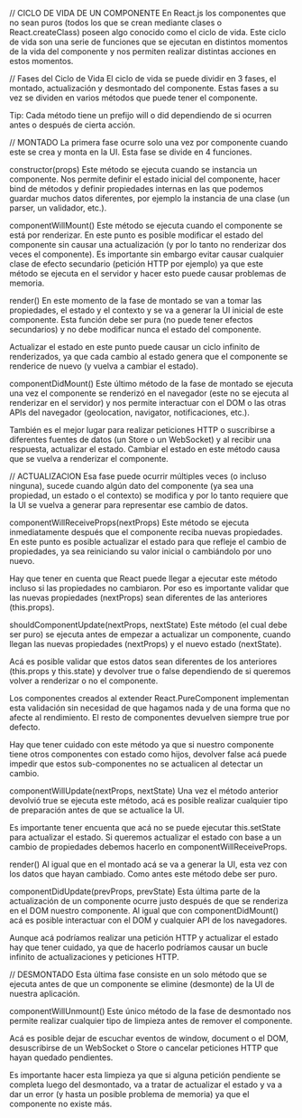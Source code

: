 //  CICLO DE VIDA DE UN COMPONENTE
En React.js los componentes que no sean puros (todos los que se crean mediante clases o React.createClass) poseen algo conocido como el ciclo de vida. Este ciclo de vida son una serie de funciones que se ejecutan en distintos momentos de la vida del componente y nos permiten realizar distintas acciones en estos momentos.

// Fases del Ciclo de Vida
El ciclo de vida se puede dividir en 3 fases, el montado, actualización y desmontado del componente. Estas fases a su vez se dividen en varios métodos que puede tener el componente.

Tip: Cada método tiene un prefijo will o did dependiendo de si ocurren antes o después de cierta acción.

// MONTADO
La primera fase ocurre solo una vez por componente cuando este se crea y monta en la UI. Esta fase se divide en 4 funciones.

constructor(props)
Este método se ejecuta cuando se instancia un componente. Nos permite definir el estado inicial del componente, hacer bind de métodos y definir propiedades internas en las que podemos guardar muchos datos diferentes, por ejemplo la instancia de una clase (un parser, un validador, etc.).

componentWillMount()
Este método se ejecuta cuando el componente se está por renderizar. En este punto es posible modificar el estado del componente sin causar una actualización (y por lo tanto no renderizar dos veces el componente). Es importante sin embargo evitar causar cualquier clase de efecto secundario (petición HTTP por ejemplo) ya que este método se ejecuta en el servidor y hacer esto puede causar problemas de memoria.

render()
En este momento de la fase de montado se van a tomar las propiedades, el estado y el contexto y se va a generar la UI inicial de este componente. Esta función debe ser pura (no puede tener efectos secundarios) y no debe modificar nunca el estado del componente.

Actualizar el estado en este punto puede causar un ciclo infinito de renderizados, ya que cada cambio al estado genera que el componente se renderice de nuevo (y vuelva a cambiar el estado).

componentDidMount()
Este último método de la fase de montado se ejecuta una vez el componente se renderizó en el navegador (este no se ejecuta al renderizar en el servidor) y nos permite interactuar con el DOM o las otras APIs del navegador (geolocation, navigator, notificaciones, etc.).

También es el mejor lugar para realizar peticiones HTTP o suscribirse a diferentes fuentes de datos (un Store o un WebSocket) y al recibir una respuesta, actualizar el estado. Cambiar el estado en este método causa que se vuelva a renderizar el componente.

// ACTUALIZACION
Esa fase puede ocurrir múltiples veces (o incluso ninguna), sucede cuando algún dato del componente (ya sea una propiedad, un estado o el contexto) se modifica y por lo tanto requiere que la UI se vuelva a generar para representar ese cambio de datos.

componentWillReceiveProps(nextProps)
Este método se ejecuta inmediatamente después que el componente reciba nuevas propiedades. En este punto es posible actualizar el estado para que refleje el cambio de propiedades, ya sea reiniciando su valor inicial o cambiándolo por uno nuevo.

Hay que tener en cuenta que React puede llegar a ejecutar este método incluso si las propiedades no cambiaron. Por eso es importante validar que las nuevas propiedades (nextProps) sean diferentes de las anteriores (this.props).

shouldComponentUpdate(nextProps, nextState)
Este método (el cual debe ser puro) se ejecuta antes de empezar a actualizar un componente, cuando llegan las nuevas propiedades (nextProps) y el nuevo estado (nextState).

Acá es posible validar que estos datos sean diferentes de los anteriores (this.props y this.state) y devolver true o false dependiendo de si queremos volver a renderizar o no el componente.

Los componentes creados al extender React.PureComponent implementan esta validación sin necesidad de que hagamos nada y de una forma que no afecte al rendimiento. El resto de componentes devuelven siempre true por defecto.

Hay que tener cuidado con este método ya que si nuestro componente tiene otros componentes con estado como hijos, devolver false acá puede impedir que estos sub-componentes no se actualicen al detectar un cambio.

componentWillUpdate(nextProps, nextState)
Una vez el método anterior devolvió true se ejecuta este método, acá es posible realizar cualquier tipo de preparación antes de que se actualice la UI.

Es importante tener encuenta que acá no se puede ejecutar this.setState para actualizar el estado. Si queremos actualizar el estado con base a un cambio de propiedades debemos hacerlo en componentWillReceiveProps.

render()
Al igual que en el montado acá se va a generar la UI, esta vez con los datos que hayan cambiado. Como antes este método debe ser puro.

componentDidUpdate(prevProps, prevState)
Esta última parte de la actualización de un componente ocurre justo después de que se renderiza en el DOM nuestro componente. Al igual que con componentDidMount() acá es posible interactuar con el DOM y cualquier API de los navegadores.

Aunque acá podríamos realizar una petición HTTP y actualizar el estado hay que tener cuidado, ya que de hacerlo podríamos causar un bucle infinito de actualizaciones y peticiones HTTP.

// DESMONTADO
Esta última fase consiste en un solo método que se ejecuta antes de que un componente se elimine (desmonte) de la UI de nuestra aplicación.

componentWillUnmount()
Este único método de la fase de desmontado nos permite realizar cualquier tipo de limpieza antes de remover el componente.

Acá es posible dejar de escuchar eventos de window, document o el DOM, desuscribirse de un WebSocket o Store o cancelar peticiones HTTP que hayan quedado pendientes.

Es importante hacer esta limpieza ya que si alguna petición pendiente se completa luego del desmontado, va a tratar de actualizar el estado y va a dar un error (y hasta un posible problema de memoria) ya que el componente no existe más.
